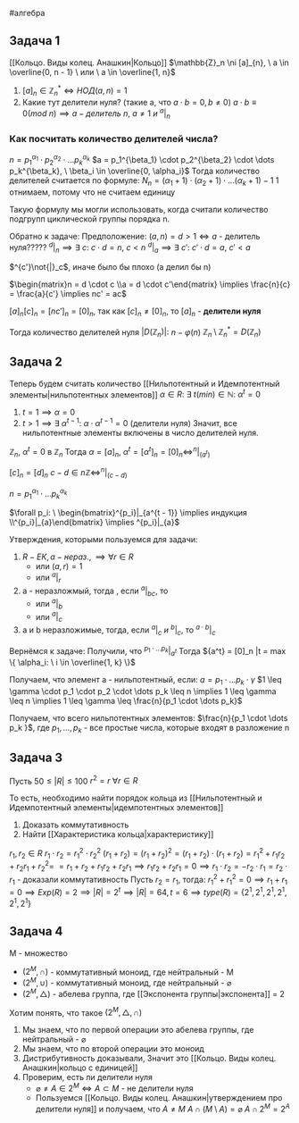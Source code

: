#алгебра 
## Задача 1
[[Кольцо. Виды колец. Анашкин|Кольцо]] $\mathbb{Z}_n \ni [a]_{n}, \ a \in \overline{0, n - 1} \ или \ a \in \overline{1, n}$
1) $[a]_n \in \mathbb{Z}_n^* \iff НОД(a, n) = 1$
2) Какие тут делители нуля? (такие a, что $a \cdot b = 0, b \neq 0$)
$a \cdot b \equiv 0 (mod \ n) \implies a - делитель \ n, \ a \neq 1 \ и \ ^{a}|_{n}$

### Как посчитать количество делителей числа?
$n = p_1^{\alpha_1} \cdot p_2^{\alpha_2} \cdot \dots p_k^{\alpha_k}$
$a = p_1^{\beta_1} \cdot p_2^{\beta_2} \cdot \dots p_k^{\beta_k}, \ \beta_i \in \overline{0, \alpha_i}$
Тогда количество делителей считается по формуле:
$N_n = (\alpha_1 + 1) \cdot (\alpha_2 + 1) \cdot \dots (\alpha_k + 1) - 1$
1 отнимаем, потому что не считаем единицу

Такую формулу мы могли использовать, когда считали количество подгрупп циклической группы порядка n.

Обратно к задаче:
Предположение: $(a, n) = d > 1 \iff a$ - делитель нуля?????
$^{d}|_{n} \implies \exists \ c: \ c \cdot d = n, \ c < n$
$^{d}|_{a} \implies \exists \ c': \ c' \cdot d = a, \ c' < a$

$^{c'}\not{|}_c$, иначе было бы плохо (а делил бы n)

$\begin{matrix}n = d \cdot c \\a = d \cdot c'\end{matrix} \implies \frac{n}{c} = \frac{a}{c'} \implies nc' = ac$

$[a]_n[c]_n = [nc']_n = [0]_n$, так как $[c]_n \neq [0]_n$, то $[a]_n$ - **делители нуля**

Тогда количество делителей нуля $|D(\mathbb{Z}_n)|$: $n - \varphi(n)$
$\mathbb{Z}_n \setminus \mathbb{Z}_n^* = D(\mathbb{Z}_n)$
## Задача 2
Теперь будем считать количество [[Нильпотентный и Идемпотентный элементы|нильпотентных элементов]]
$\alpha \in R: \ \exists \ t (min) \in \mathbb{N}: \ \alpha^t = 0$
1) $t = 1 \implies \alpha = 0$
2) $t > 1 \implies \exists \ \alpha^{t - 1}: \ \alpha \cdot \alpha^{t - 1} = 0$ (делители нуля)
Значит, все нильпотентные элементы включены в число делителей нуля.

$\mathbb{Z}_n, \ \alpha^t = 0$ в $\mathbb{Z}_n$
Тогда $\alpha = [a]_n, \ \alpha^t = [\alpha^t]_n = [0]_n \iff ^{n}|_{(a^t)}$

$[c]_n = [d]_n$
$c - d \in n \mathbb{Z} \iff ^{n}|_{(c - d)}$

$n = p_1^{\alpha_1} \cdot \dots p_k^{\alpha_k}$

$\forall p_i: \ \begin{bmatrix}^{p_i}|_{a^{t - 1}} \implies индукция \\^{p_i}|_{a}\end{bmatrix} \implies ^{p_i}|_{a}$

Утверждения, которыми пользуемся для задачи:
1) $R - ЕК, a - нераз., \implies \forall r \in R$
	- или $(a, r) = 1$
	- или $^{a}|_{r}$
2) a - неразложмый, тогда , если $^{a}|_{bc}$, то
	- или $^{a}|_{b}$
	- или $^{a}|_{c}$
3) a и b неразложимые, тогда, если $^{a}|_{c} \ и \ ^{b}|_{c}$, то $^{a \cdot b}|_{c}$

Вернёмся к задаче:
Получили, что $^{p_1 \cdot \dots p_k}|_{a^t}$
Тогда ${a^t} = [0]_n |t = max \{ \alpha_i: \ i \in \overline{1, k} \}$

Получаем, что элемент a - нильпотентный, если:
$a = p_1 \cdot \dots p_k \cdot \gamma$
$1 \leq \gamma \cdot p_1 \cdot p_2 \cdot \dots p_k \leq n \implies 1 \leq \gamma \leq n \implies 1 \leq \gamma \leq \frac{n}{p_1 \cdot \dots p_k}$

Получаем, что всего нильпотентных элементов: $\frac{n}{p_1 \cdot \dots p_k }$, где $p_1, \dots, p_k$ - все простые числа, которые входят в разложение n

## Задача 3
Пусть $50 \leq |R| \leq 100$
$r^2 = r \ \forall r \in R$

То есть, необходимо найти порядок кольца из [[Нильпотентный и Идемпотентный элементы|идемпотентных элементов]]
1) Доказать коммутативность
2) Найти [[Характеристика кольца|характеристику]]

$r_1, r_2 \in R$
$r_1 \cdot r_2 = r_1^2 \cdot r_2^2$
$(r_1 + r_2) = (r_1 + r_2)^2 = (r_1 + r_2) \cdot (r_1 + r_2) = r_1^2 + r_1 r_2 + r_2 r_1 + r_2^2 =$
$= r_1 + r_2 + r_1 r_2 + r_2 r_1 \implies r_1 r_2 + r_2 r_1 = 0 \implies r_1 \cdot r_2 = - r_2 \cdot r_1 = r_2 \cdot r_1$ - доказали коммутативность
Пусть $r_2 = r_1$, тогда: 
$r_1^2 + r_1^2 = 0 \implies r_1 + r_1 = 0 \implies Exp(R) = 2 \implies |R| = 2^t \implies |R| = 64, t = 6 \implies type(R) = \{ 2^1, 2^1, 2^1, 2^1, 2^1, 2^1 \}$
## Задача 4
M - множество
- $(2^M, \cap)$ - коммутативный моноид, где нейтральный - M
- $(2^M, \cup)$ - коммутативный моноид, где нейтральный - $\varnothing$
- $(2^M, \triangle)$ - абелева группа, где [[Экспонента группы|экспонента]] = 2

Хотим понять, что такое $(2^M, \triangle, \cap)$
1) Мы знаем, что по первой операции это абелева группы, где нейтральный - $\varnothing$
2) Мы знаем, что по второй операции это моноид
3) Дистрибутивность доказывали,
Значит это [[Кольцо. Виды колец. Анашкин|кольцо с единицей]]
4) Проверим, есть ли делители нуля
	- $\varnothing \neq A \in 2^M \iff A \subset M$ - не делители нуля
	- Пользуемся [[Кольцо. Виды колец. Анашкин|утверждением про делители нуля]] и получаем, что $A \neq M$
$A \cap (M \setminus A) = \varnothing$
$A \cap 2^M = 2^A$ 